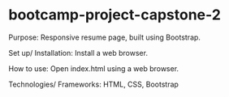 # bootcamp-project-capstone-2
Purpose: Responsive resume page, built using Bootstrap.

Set up/ Installation: Install a web browser.

How to use: Open index.html using a web browser.

Technologies/ Frameworks: HTML, CSS, Bootstrap
